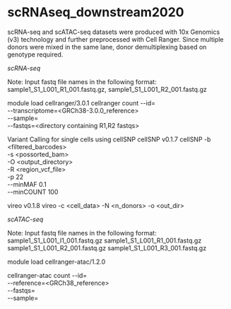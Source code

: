 # scRNAseq_downstream2020

scRNA-seq and scATAC-seq datasets were produced with 10x Genomics (v3) technology and further preprocessed with Cell Ranger.
Since multiple donors were mixed in the same lane, donor demultiplexing based on genotype required. 

*scRNA-seq*

Note: Input fastq file names in the following format:
sample1_S1_L001_R1_001.fastq.gz, sample1_S1_L001_R2_001.fastq.gz

module load cellranger/3.0.1
cellranger count --id=<laneID> \
  --transcriptome=<GRCh38-3.0.0_reference> \
  --sample=<sampleID> \
  --fastqs=<directory containing R1,R2 fastqs>

Variant Calling for single cells using cellSNP
cellSNP v0.1.7
cellSNP -b <filtered_barcodes> \
  -s <possorted_bam> \
  -O <output_directory> \
  -R <region_vcf_file>\
  -p 22 \
  --minMAF 0.1 \
  --minCOUNT 100

vireo v0.1.8
vireo -c <cell_data> -N <n_donors> -o <out_dir>

*scATAC-seq*

Note: Input fastq file names in the following format:
sample1_S1_L001_I1_001.fastq.gz
sample1_S1_L001_R1_001.fastq.gz
sample1_S1_L001_R2_001.fastq.gz
sample1_S1_L001_R3_001.fastq.gz

module load cellranger-atac/1.2.0

cellranger-atac count --id=<laneID> \
  --reference=<GRCh38_reference> \
  --fastqs=<directory containing fastqs and index file> \
  --sample=<sampleID>

